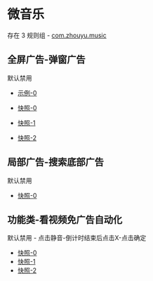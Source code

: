 # 微音乐

存在 3 规则组 - [com.zhouyu.music](/src/apps/com.zhouyu.music.ts)

## 全屏广告-弹窗广告

默认禁用

- [示例-0](https://github.com/gkd-kit/inspect/assets/38517192/798afc53-4aaf-481f-acb1-7c193bd8e6d6)

- [快照-0](https://i.gkd.li/i/13062330)
- [快照-1](https://i.gkd.li/i/13068583)
- [快照-2](https://i.gkd.li/i/13231850)

## 局部广告-搜索底部广告

默认禁用

- [快照-0](https://i.gkd.li/i/13245859)

## 功能类-看视频免广告自动化

默认禁用 - 点击静音-倒计时结束后点击X-点击确定

- [快照-0](https://i.gkd.li/i/13974721)
- [快照-1](https://i.gkd.li/i/13974632)
- [快照-2](https://i.gkd.li/i/13974655)
